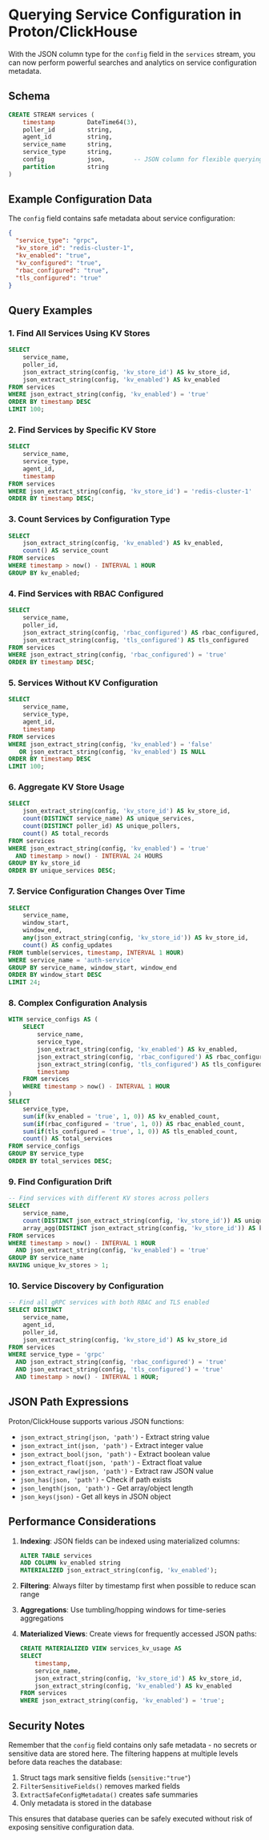 # Querying Service Configuration in Proton/ClickHouse

With the JSON column type for the `config` field in the `services` stream, you can now perform powerful searches and analytics on service configuration metadata.

## Schema

```sql
CREATE STREAM services (
    timestamp         DateTime64(3),
    poller_id         string,
    agent_id          string,
    service_name      string,
    service_type      string,
    config            json,        -- JSON column for flexible querying
    partition         string
)
```

## Example Configuration Data

The `config` field contains safe metadata about service configuration:

```json
{
  "service_type": "grpc",
  "kv_store_id": "redis-cluster-1",
  "kv_enabled": "true",
  "kv_configured": "true",
  "rbac_configured": "true",
  "tls_configured": "true"
}
```

## Query Examples

### 1. Find All Services Using KV Stores

```sql
SELECT 
    service_name,
    poller_id,
    json_extract_string(config, 'kv_store_id') AS kv_store_id,
    json_extract_string(config, 'kv_enabled') AS kv_enabled
FROM services
WHERE json_extract_string(config, 'kv_enabled') = 'true'
ORDER BY timestamp DESC
LIMIT 100;
```

### 2. Find Services by Specific KV Store

```sql
SELECT 
    service_name,
    service_type,
    agent_id,
    timestamp
FROM services
WHERE json_extract_string(config, 'kv_store_id') = 'redis-cluster-1'
ORDER BY timestamp DESC;
```

### 3. Count Services by Configuration Type

```sql
SELECT 
    json_extract_string(config, 'kv_enabled') AS kv_enabled,
    count() AS service_count
FROM services
WHERE timestamp > now() - INTERVAL 1 HOUR
GROUP BY kv_enabled;
```

### 4. Find Services with RBAC Configured

```sql
SELECT 
    service_name,
    poller_id,
    json_extract_string(config, 'rbac_configured') AS rbac_configured,
    json_extract_string(config, 'tls_configured') AS tls_configured
FROM services
WHERE json_extract_string(config, 'rbac_configured') = 'true'
ORDER BY timestamp DESC;
```

### 5. Services Without KV Configuration

```sql
SELECT 
    service_name,
    service_type,
    agent_id,
    timestamp
FROM services
WHERE json_extract_string(config, 'kv_enabled') = 'false'
   OR json_extract_string(config, 'kv_enabled') IS NULL
ORDER BY timestamp DESC
LIMIT 100;
```

### 6. Aggregate KV Store Usage

```sql
SELECT 
    json_extract_string(config, 'kv_store_id') AS kv_store_id,
    count(DISTINCT service_name) AS unique_services,
    count(DISTINCT poller_id) AS unique_pollers,
    count() AS total_records
FROM services
WHERE json_extract_string(config, 'kv_enabled') = 'true'
  AND timestamp > now() - INTERVAL 24 HOURS
GROUP BY kv_store_id
ORDER BY unique_services DESC;
```

### 7. Service Configuration Changes Over Time

```sql
SELECT 
    service_name,
    window_start,
    window_end,
    any(json_extract_string(config, 'kv_store_id')) AS kv_store_id,
    count() AS config_updates
FROM tumble(services, timestamp, INTERVAL 1 HOUR)
WHERE service_name = 'auth-service'
GROUP BY service_name, window_start, window_end
ORDER BY window_start DESC
LIMIT 24;
```

### 8. Complex Configuration Analysis

```sql
WITH service_configs AS (
    SELECT 
        service_name,
        service_type,
        json_extract_string(config, 'kv_enabled') AS kv_enabled,
        json_extract_string(config, 'rbac_configured') AS rbac_configured,
        json_extract_string(config, 'tls_configured') AS tls_configured,
        timestamp
    FROM services
    WHERE timestamp > now() - INTERVAL 1 HOUR
)
SELECT 
    service_type,
    sum(if(kv_enabled = 'true', 1, 0)) AS kv_enabled_count,
    sum(if(rbac_configured = 'true', 1, 0)) AS rbac_enabled_count,
    sum(if(tls_configured = 'true', 1, 0)) AS tls_enabled_count,
    count() AS total_services
FROM service_configs
GROUP BY service_type
ORDER BY total_services DESC;
```

### 9. Find Configuration Drift

```sql
-- Find services with different KV stores across pollers
SELECT 
    service_name,
    count(DISTINCT json_extract_string(config, 'kv_store_id')) AS unique_kv_stores,
    array_agg(DISTINCT json_extract_string(config, 'kv_store_id')) AS kv_stores_list
FROM services
WHERE timestamp > now() - INTERVAL 1 HOUR
  AND json_extract_string(config, 'kv_enabled') = 'true'
GROUP BY service_name
HAVING unique_kv_stores > 1;
```

### 10. Service Discovery by Configuration

```sql
-- Find all gRPC services with both RBAC and TLS enabled
SELECT DISTINCT
    service_name,
    agent_id,
    poller_id,
    json_extract_string(config, 'kv_store_id') AS kv_store_id
FROM services
WHERE service_type = 'grpc'
  AND json_extract_string(config, 'rbac_configured') = 'true'
  AND json_extract_string(config, 'tls_configured') = 'true'
  AND timestamp > now() - INTERVAL 1 HOUR;
```

## JSON Path Expressions

Proton/ClickHouse supports various JSON functions:

- `json_extract_string(json, 'path')` - Extract string value
- `json_extract_int(json, 'path')` - Extract integer value
- `json_extract_bool(json, 'path')` - Extract boolean value
- `json_extract_float(json, 'path')` - Extract float value
- `json_extract_raw(json, 'path')` - Extract raw JSON value
- `json_has(json, 'path')` - Check if path exists
- `json_length(json, 'path')` - Get array/object length
- `json_keys(json)` - Get all keys in JSON object

## Performance Considerations

1. **Indexing**: JSON fields can be indexed using materialized columns:
   ```sql
   ALTER TABLE services 
   ADD COLUMN kv_enabled string 
   MATERIALIZED json_extract_string(config, 'kv_enabled');
   ```

2. **Filtering**: Always filter by timestamp first when possible to reduce scan range

3. **Aggregations**: Use tumbling/hopping windows for time-series aggregations

4. **Materialized Views**: Create views for frequently accessed JSON paths:
   ```sql
   CREATE MATERIALIZED VIEW services_kv_usage AS
   SELECT 
       timestamp,
       service_name,
       json_extract_string(config, 'kv_store_id') AS kv_store_id,
       json_extract_string(config, 'kv_enabled') AS kv_enabled
   FROM services
   WHERE json_extract_string(config, 'kv_enabled') = 'true';
   ```

## Security Notes

Remember that the `config` field contains only safe metadata - no secrets or sensitive data are stored here. The filtering happens at multiple levels before data reaches the database:

1. Struct tags mark sensitive fields (`sensitive:"true"`)
2. `FilterSensitiveFields()` removes marked fields
3. `ExtractSafeConfigMetadata()` creates safe summaries
4. Only metadata is stored in the database

This ensures that database queries can be safely executed without risk of exposing sensitive configuration data.